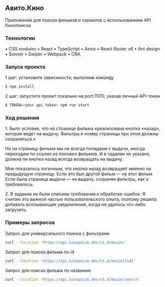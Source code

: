 ## Авито.Кино

Приложение для поиска фильмов и сериалов с использованием API Кинопоиска

### Технологии

• CSS modules • React • TypeScript • Axios • React Router v6 • Ant design • Sonner • Swiper • Webpack • CRA

### Запуск проекта

1 шаг: установите зависимости, выполнив команду

```sh
$ npm install
```

2 шаг: запустите проект локально на port:7070, указав личный API-токен

```sh
$ TOKEN=<your api token> npm run start
```

### Ход решения

1\. Было условие, что на странице фильма «реализована кнопка «назад», которая ведет на выдачу. Фильтры и номер страницы при этом должны сохраняться.»

Но на страницу фильма мы не всегда попадаем с выдачи, иногда переходим по ссылке из похожих фильмов.
И в задании не указано, должна ли кнопка назад всегда возвращать на выдачу.

Мне показалось логичным, что кнопка назад возвращает именно на предыдущую страницу. Если это был другой фильм — на этот фильм. Если была страница выдачи — на выдачу, сохраняя фильтры, как и требовалось.

2\. В задании не были описаны требования к обработке ошибок. Я считаю это важной частью пользовательского опыта, поэтому решила добавить всплывающие уведомления, когда не удалось что-либо загрузить.

### Примеры запросов

Запрос для универсального поиска с фильтрами

```sh
curl --location 'https://api.kinopoisk.dev/v1.4/movie/'
```

Запрос для поиска фильма по id

```sh
curl --location 'https://api.kinopoisk.dev/v1.4/movie/{id}'
```

Запрос для поиска фильма по названию

```sh
curl --location 'https://api.kinopoisk.dev/v1.4/movie/search'
```
